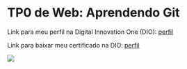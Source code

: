 <h1>TP0 de Web: Aprendendo Git</h1>

Link para meu perfil na Digital Innovation One (DIO):
<a href="https://web.digitalinnovation.one/users/helotoledo95?tab=achievements">
  perfil
</a>

Link para baixar meu certificado na DIO:
<a href="https://certificates.digitalinnovation.one/945990E7">
  perfil
</a>

<img src="https://fegemo.github.io/cefet-web/images/medalha-curso-git-na-dio.png">
